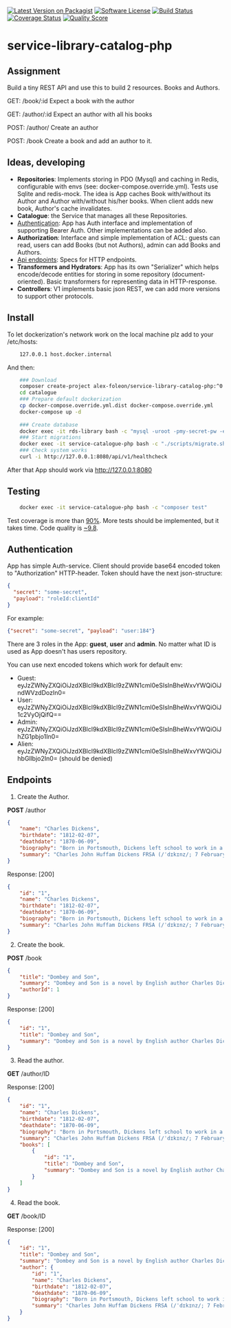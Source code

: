 [![Latest Version on Packagist][ico-version]][link-packagist]
[![Software License][ico-license]](LICENSE.md)
[![Build Status][ico-travis]][link-travis]
[![Coverage Status][ico-scrutinizer]][link-scrutinizer]
[![Quality Score][ico-code-quality]][link-code-quality]

# service-library-catalog-php

## Assignment

Build a tiny REST API and use this to build 2 resources.
Books and Authors.

GET: /book/:id
Expect a book with the author

GET: /author/:id
Expect an author with all his books

POST: /author/
Create an author

POST: /book
Create a book and add an author to it.

## Ideas, developing

 * **Repositories**: Implements storing in PDO (Mysql) and caching in Redis, configurable with envs (see: docker-compose.override.yml). Tests use Sqlite and redis-mock. The idea is App caches Book with/without its Author and Author with/without his/her books. When client adds new book, Author's cache invalidates.
 * **Catalogue**: the Service that manages all these Repositories. 
 * [Authentication](#Authentication): App has Auth interface and implementation of supporting Bearer Auth. Other implementations can be added also.
 * **Authorization**: Interface and simple implementation of ACL: guests can read, users can add Books (but not Authors), admin can add Books and Authors. 
 * [Api endpoints](#Endpoints): Specs for HTTP endpoints.
 * **Transformers and Hydrators**: App has its own "Serializer" which helps encode/decode entities for storing in some repository (document-oriented). Basic transformers for representing data in HTTP-response.  
 * **Controllers**: V1 implements basic json REST, we can add more versions to support other protocols.


## Install

To let dockerization's network work on the local machine plz add to your /etc/hosts:

``` bash
    127.0.0.1 host.docker.internal
```

And then:

``` bash
    ### Download
    composer create-project alex-foleon/service-library-catalog-php:^0.1 catalogue --prefer-dist --ignore-platform-reqs
    cd catalogue
    ### Prepare default dockerization
    cp docker-compose.override.yml.dist docker-compose.override.yml
    docker-compose up -d
    
    ### Create database
    docker exec -it rds-library bash -c "mysql -uroot -pmy-secret-pw -e \"create database catalogue CHARACTER SET utf8 COLLATE utf8_general_ci\""
    ### Start migrations
    docker exec -it service-catalogue-php bash -c "./scripts/migrate.sh"
    ### Check system works
    curl -i http://127.0.0.1:8080/api/v1/healthcheck
```

After that App should work via http://127.0.0.1:8080

## Testing

``` bash
    docker exec -it service-catalogue-php bash -c "composer test"
```

Test coverage is more than [90%][link-scrutinizer]. More tests should be implemented, but it takes time. Code quality is [~9.8][link-code-quality].

## Authentication

App has simple Auth-service. Client should provide base64 encoded token to "Authorization" HTTP-header. Token should have the next json-structure:
```json
{
  "secret": "some-secret",
  "payload": "roleId:clientId"
}
``` 

For example:
```json
{"secret": "some-secret", "payload": "user:184"}
``` 

There are 3 roles in the App: **guest**, **user** and **admin**. No matter what ID is used as App doesn't has users repository.

You can use next encoded tokens which work for default env:

* Guest: eyJzZWNyZXQiOiJzdXBlcl9kdXBlcl9zZWN1cml0eSIsInBheWxvYWQiOiJndWVzdDozIn0=
* User: eyJzZWNyZXQiOiJzdXBlcl9kdXBlcl9zZWN1cml0eSIsInBheWxvYWQiOiJ1c2VyOjQifQ==
* Admin: eyJzZWNyZXQiOiJzdXBlcl9kdXBlcl9zZWN1cml0eSIsInBheWxvYWQiOiJhZG1pbjo1In0=
* Alien: eyJzZWNyZXQiOiJzdXBlcl9kdXBlcl9zZWN1cml0eSIsInBheWxvYWQiOiJhbGllbjo2In0= (should be denied)

## Endpoints

1. Create the Author.

**POST** /author
```json
{
    "name": "Charles Dickens",
    "birthdate": "1812-02-07",
    "deathdate": "1870-06-09",
    "biography": "Born in Portsmouth, Dickens left school to work in a factory when his father was incarcerated in a debtors' prison. Despite his lack of formal education, he edited a weekly journal for 20 years, wrote 15 novels, five novellas, hundreds of short stories and non-fiction articles, lectured and performed readings extensively, was an indefatigable letter writer, and campaigned vigorously for children's rights, education, and other social reforms. ",
    "summary": "Charles John Huffam Dickens FRSA (/ˈdɪkɪnz/; 7 February 1812 – 9 June 1870) was an English writer and social critic. He created some of the world's best-known fictional characters and is regarded by many as the greatest novelist of the Victorian era.[1] His works enjoyed unprecedented popularity during his lifetime, and by the 20th century, critics and scholars had recognised him as a literary genius. His novels and short stories are still widely read today."
}
```

Response: [200]
```json
{
    "id": "1",
    "name": "Charles Dickens",
    "birthdate": "1812-02-07",
    "deathdate": "1870-06-09",
    "biography": "Born in Portsmouth, Dickens left school to work in a factory when his father was incarcerated in a debtors' prison. Despite his lack of formal education, he edited a weekly journal for 20 years, wrote 15 novels, five novellas, hundreds of short stories and non-fiction articles, lectured and performed readings extensively, was an indefatigable letter writer, and campaigned vigorously for children's rights, education, and other social reforms. ",
    "summary": "Charles John Huffam Dickens FRSA (/ˈdɪkɪnz/; 7 February 1812 – 9 June 1870) was an English writer and social critic. He created some of the world's best-known fictional characters and is regarded by many as the greatest novelist of the Victorian era.[1] His works enjoyed unprecedented popularity during his lifetime, and by the 20th century, critics and scholars had recognised him as a literary genius. His novels and short stories are still widely read today."
}
```

2. Create the book.

**POST** /book
```json
{
    "title": "Dombey and Son",
    "summary": "Dombey and Son is a novel by English author Charles Dickens. It follows the fortunes of a shipping firm owner, who is frustrated at the lack of a son to follow him in his footsteps; he initially rejects his daughter’s love before eventually becoming reconciled with her before his death. ",
    "authorId": 1
}
```

Response: [200]
```json
{
    "id": "1",
    "title": "Dombey and Son",
    "summary": "Dombey and Son is a novel by English author Charles Dickens. It follows the fortunes of a shipping firm owner, who is frustrated at the lack of a son to follow him in his footsteps; he initially rejects his daughter’s love before eventually becoming reconciled with her before his death. "
}
```

3. Read the author.

**GET** /author/ID

Response: [200]
```json
{
    "id": "1",
    "name": "Charles Dickens",
    "birthdate": "1812-02-07",
    "deathdate": "1870-06-09",
    "biography": "Born in Portsmouth, Dickens left school to work in a factory when his father was incarcerated in a debtors' prison. Despite his lack of formal education, he edited a weekly journal for 20 years, wrote 15 novels, five novellas, hundreds of short stories and non-fiction articles, lectured and performed readings extensively, was an indefatigable letter writer, and campaigned vigorously for children's rights, education, and other social reforms. ",
    "summary": "Charles John Huffam Dickens FRSA (/ˈdɪkɪnz/; 7 February 1812 – 9 June 1870) was an English writer and social critic. He created some of the world's best-known fictional characters and is regarded by many as the greatest novelist of the Victorian era.[1] His works enjoyed unprecedented popularity during his lifetime, and by the 20th century, critics and scholars had recognised him as a literary genius. His novels and short stories are still widely read today.",
    "books": [
        {
            "id": "1",
            "title": "Dombey and Son",
            "summary": "Dombey and Son is a novel by English author Charles Dickens. It follows the fortunes of a shipping firm owner, who is frustrated at the lack of a son to follow him in his footsteps; he initially rejects his daughter’s love before eventually becoming reconciled with her before his death. "
        }
    ]
}
```

4. Read the book.

**GET** /book/ID

Response: [200]
```json
{
    "id": "1",
    "title": "Dombey and Son",
    "summary": "Dombey and Son is a novel by English author Charles Dickens. It follows the fortunes of a shipping firm owner, who is frustrated at the lack of a son to follow him in his footsteps; he initially rejects his daughter’s love before eventually becoming reconciled with her before his death. ",
    "author": {
        "id": "1",
        "name": "Charles Dickens",
        "birthdate": "1812-02-07",
        "deathdate": "1870-06-09",
        "biography": "Born in Portsmouth, Dickens left school to work in a factory when his father was incarcerated in a debtors' prison. Despite his lack of formal education, he edited a weekly journal for 20 years, wrote 15 novels, five novellas, hundreds of short stories and non-fiction articles, lectured and performed readings extensively, was an indefatigable letter writer, and campaigned vigorously for children's rights, education, and other social reforms. ",
        "summary": "Charles John Huffam Dickens FRSA (/ˈdɪkɪnz/; 7 February 1812 – 9 June 1870) was an English writer and social critic. He created some of the world's best-known fictional characters and is regarded by many as the greatest novelist of the Victorian era.[1] His works enjoyed unprecedented popularity during his lifetime, and by the 20th century, critics and scholars had recognised him as a literary genius. His novels and short stories are still widely read today."
    }
}
```

[ico-version]: https://img.shields.io/packagist/v/alex-foleon/service-library-catalog-php.svg?style=flat-square
[ico-license]: https://img.shields.io/badge/license-MIT-brightgreen.svg?style=flat-square
[ico-travis]: https://travis-ci.com/alex-foleon/service-library-catalog-php.svg?branch=main
[ico-scrutinizer]: https://img.shields.io/scrutinizer/coverage/g/alex-foleon/service-library-catalog-php.svg?style=flat-square
[ico-code-quality]: https://img.shields.io/scrutinizer/g/alex-foleon/service-library-catalog-php.svg?style=flat-square

[link-packagist]: https://packagist.org/packages/alex-foleon/service-library-catalog-php
[link-travis]: https://www.travis-ci.com/github/alex-foleon/service-library-catalog-php
[link-scrutinizer]: https://scrutinizer-ci.com/g/alex-foleon/service-library-catalog-php/code-structure
[link-code-quality]: https://scrutinizer-ci.com/g/alex-foleon/service-library-catalog-php
[link-downloads]: https://packagist.org/packages/alex-foleon/service-library-catalog-php
[link-author]: https://github.com/alex-foleon
[link-contributors]: ../../contributors
